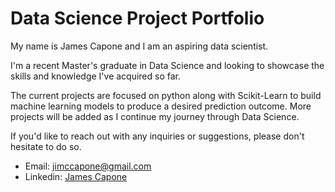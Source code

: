 # Data Science Project Portfolio

My name is James Capone and I am an aspiring data scientist.

I'm a recent Master's graduate in Data Science and looking to showcase the skills and knowledge I've acquired so far. 

The current projects are focused on python along with Scikit-Learn to build machine learning models to produce a desired prediction outcome. More projects will be added as I continue my journey through Data Science.

If you'd like to reach out with any inquiries or suggestions, please don't hesitate to do so. 

* Email: jimccapone@gmail.com
* Linkedin: [James Capone](https://www.linkedin.com/in/james-capone-0228b2235/)
